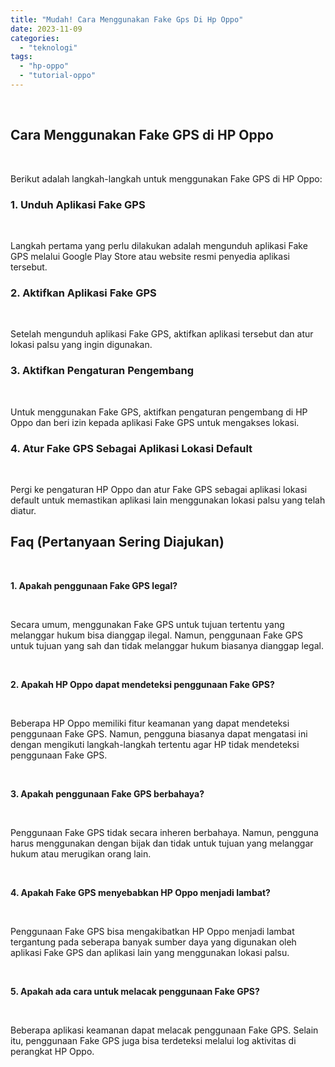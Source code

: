 ```yaml
---
title: "Mudah! Cara Menggunakan Fake Gps Di Hp Oppo"
date: 2023-11-09
categories: 
  - "teknologi"
tags: 
  - "hp-oppo"
  - "tutorial-oppo"
---
```


 

## Cara Menggunakan Fake GPS di HP Oppo

 

Berikut adalah langkah-langkah untuk menggunakan Fake GPS di HP Oppo:

### 1\. Unduh Aplikasi Fake GPS

 

Langkah pertama yang perlu dilakukan adalah mengunduh aplikasi Fake GPS melalui Google Play Store atau website resmi penyedia aplikasi tersebut.

### 2\. Aktifkan Aplikasi Fake GPS

 

Setelah mengunduh aplikasi Fake GPS, aktifkan aplikasi tersebut dan atur lokasi palsu yang ingin digunakan.

### 3\. Aktifkan Pengaturan Pengembang

 

Untuk menggunakan Fake GPS, aktifkan pengaturan pengembang di HP Oppo dan beri izin kepada aplikasi Fake GPS untuk mengakses lokasi.

### 4\. Atur Fake GPS Sebagai Aplikasi Lokasi Default

 

Pergi ke pengaturan HP Oppo dan atur Fake GPS sebagai aplikasi lokasi default untuk memastikan aplikasi lain menggunakan lokasi palsu yang telah diatur.

## Faq (Pertanyaan Sering Diajukan)

 

**1\. Apakah penggunaan Fake GPS legal?**

 

Secara umum, menggunakan Fake GPS untuk tujuan tertentu yang melanggar hukum bisa dianggap ilegal. Namun, penggunaan Fake GPS untuk tujuan yang sah dan tidak melanggar hukum biasanya dianggap legal.

 

**2\. Apakah HP Oppo dapat mendeteksi penggunaan Fake GPS?**

 

Beberapa HP Oppo memiliki fitur keamanan yang dapat mendeteksi penggunaan Fake GPS. Namun, pengguna biasanya dapat mengatasi ini dengan mengikuti langkah-langkah tertentu agar HP tidak mendeteksi penggunaan Fake GPS.

 

**3\. Apakah penggunaan Fake GPS berbahaya?**

 

Penggunaan Fake GPS tidak secara inheren berbahaya. Namun, pengguna harus menggunakan dengan bijak dan tidak untuk tujuan yang melanggar hukum atau merugikan orang lain.

 

**4\. Apakah Fake GPS menyebabkan HP Oppo menjadi lambat?**

 

Penggunaan Fake GPS bisa mengakibatkan HP Oppo menjadi lambat tergantung pada seberapa banyak sumber daya yang digunakan oleh aplikasi Fake GPS dan aplikasi lain yang menggunakan lokasi palsu.

 

**5\. Apakah ada cara untuk melacak penggunaan Fake GPS?**

 

Beberapa aplikasi keamanan dapat melacak penggunaan Fake GPS. Selain itu, penggunaan Fake GPS juga bisa terdeteksi melalui log aktivitas di perangkat HP Oppo.
